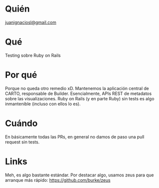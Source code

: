 # Quién
juanignaciosl@gmail.com

# Qué
Testing sobre Ruby on Rails

# Por qué
Porque no queda otro remedio xD. Mantenemos la aplicación central de CARTO, responsable de Builder. Esencialmente, APIs REST de metadatos sobre las visualizaciones. Ruby on Rails (y en parte Ruby) sin tests es algo inmantenible (incluso con ellos lo es).

# Cuándo
En básicamente todas las PRs, en general no damos de paso una pull request sin tests.

# Links
Meh, es algo bastante estándar. Por destacar algo, usamos zeus para que arranque más rápido: https://github.com/burke/zeus
